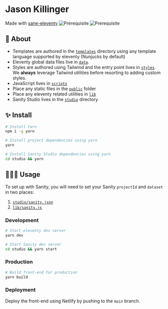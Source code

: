 # Jason Killinger

Made with [sane-eleventy](https://github.com/selfawarestudio/sane-eleventy) ![Prerequisite](https://img.shields.io/badge/node-12.18.2-red.svg) ![Prerequisite](https://img.shields.io/badge/yarn-1.22.4-blue.svg)

## 📖 About

- Templates are authored in the [`templates`](templates) directory using any template language supported by eleventy (Nunjucks by default)
- Eleventy global data files live in [`data`](data).
- Styles are authored using Tailwind and the entry point lives in [`styles`](styles/index.css). We **always** leverage Tailwind utilities before resorting to adding custom styles.
- JavaScript lives in [`scripts`](scripts)
- Place any static files in the [`public`](public) folder
- Place any eleventy related utilities in [`lib`](lib)
- Sanity Studio lives in the [`studio`](studio) directory

## ✨ Install

```sh
# Install Yarn
npm i -g yarn

# Install project dependencies using yarn
yarn

# Install Sanity Studio dependencies using yarn
cd studio && yarn
```

## 👩🏻‍💻 Usage

To set up with Sanity, you will need to set your Sanity `projectId` and `dataset` in two places:

1. [`studio/sanity.json`](studio/sanity.json)
2. [`lib/sanity.js`](lib/sanity.js)

### Development

```sh
# Start eleventy dev server
yarn dev

# Start Sanity dev server
cd studio && yarn start
```

### Production

```sh
# Build front-end for production
yarn build
```

### Deployment

Deploy the front-end using Netlify by pushing to the `main` branch.
